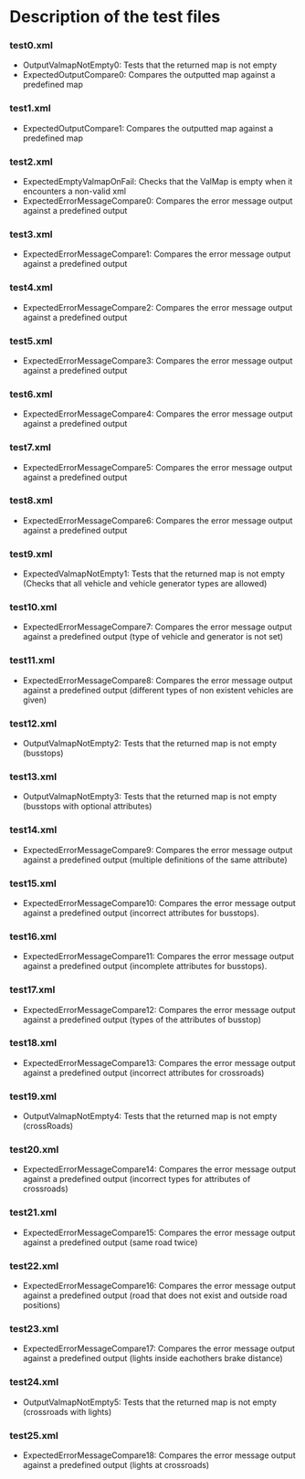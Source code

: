# Description of the test files

### test0.xml
- OutputValmapNotEmpty0: Tests that the returned map is not empty
- ExpectedOutputCompare0: Compares the outputted map against a predefined map

### test1.xml
- ExpectedOutputCompare1: Compares the outputted map against a predefined map

### test2.xml
- ExpectedEmptyValmapOnFail: Checks that the ValMap is empty when it encounters a non-valid xml
- ExpectedErrorMessageCompare0: Compares the error message output against a predefined output

### test3.xml
- ExpectedErrorMessageCompare1: Compares the error message output against a predefined output

### test4.xml
- ExpectedErrorMessageCompare2: Compares the error message output against a predefined output

### test5.xml
- ExpectedErrorMessageCompare3: Compares the error message output against a predefined output

### test6.xml
- ExpectedErrorMessageCompare4: Compares the error message output against a predefined output

### test7.xml
- ExpectedErrorMessageCompare5: Compares the error message output against a predefined output

### test8.xml
- ExpectedErrorMessageCompare6: Compares the error message output against a predefined output

### test9.xml
- ExpectedValmapNotEmpty1: Tests that the returned map is not empty (Checks that all vehicle and vehicle generator types are allowed)

### test10.xml
- ExpectedErrorMessageCompare7: Compares the error message output against a predefined output (type of vehicle and generator is not set)

### test11.xml
- ExpectedErrorMessageCompare8: Compares the error message output against a predefined output (different types of non existent vehicles are given)

### test12.xml
- OutputValmapNotEmpty2: Tests that the returned map is not empty (busstops)

### test13.xml
- OutputValmapNotEmpty3: Tests that the returned map is not empty (busstops with optional attributes)

### test14.xml
- ExpectedErrorMessageCompare9: Compares the error message output against a predefined output (multiple definitions of the same attribute)

### test15.xml
- ExpectedErrorMessageCompare10: Compares the error message output against a predefined output (incorrect attributes for busstops).

### test16.xml
- ExpectedErrorMessageCompare11: Compares the error message output against a predefined output (incomplete attributes for busstops).

### test17.xml
- ExpectedErrorMessageCompare12: Compares the error message output against a predefined output (types of the attributes of busstop)

### test18.xml
- ExpectedErrorMessageCompare13: Compares the error message output against a predefined output (incorrect attributes for crossroads)
 
### test19.xml
- OutputValmapNotEmpty4: Tests that the returned map is not empty (crossRoads)

### test20.xml
- ExpectedErrorMessageCompare14: Compares the error message output against a predefined output (incorrect types for attributes of crossroads)

### test21.xml
- ExpectedErrorMessageCompare15: Compares the error message output against a predefined output (same road twice)

### test22.xml
- ExpectedErrorMessageCompare16: Compares the error message output against a predefined output (road that does not exist and outside road positions)

### test23.xml
- ExpectedErrorMessageCompare17: Compares the error message output against a predefined output (lights inside eachothers brake distance)

### test24.xml
- OutputValmapNotEmpty5: Tests that the returned map is not empty (crossroads with lights)

### test25.xml
- ExpectedErrorMessageCompare18: Compares the error message output against a predefined output (lights at crossroads)